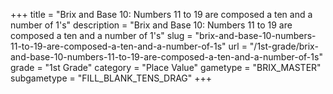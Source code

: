 +++
title = "Brix and Base 10: Numbers 11 to 19 are composed a ten and a number of 1's"
description = "Brix and Base 10: Numbers 11 to 19 are composed a ten and a number of 1's"
slug = "brix-and-base-10-numbers-11-to-19-are-composed-a-ten-and-a-number-of-1s"
url = "/1st-grade/brix-and-base-10-numbers-11-to-19-are-composed-a-ten-and-a-number-of-1s"
grade = "1st Grade"
category = "Place Value"
gametype = "BRIX_MASTER"
subgametype = "FILL_BLANK_TENS_DRAG"
+++